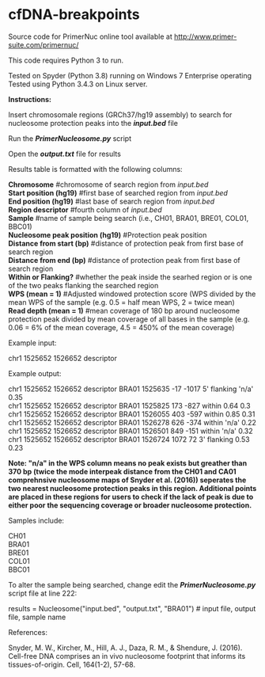 # cfDNA-breakpoints

Source code for PrimerNuc online tool available at http://www.primer-suite.com/primernuc/

This code requires Python 3 to run.

Tested on Spyder (Python 3.8) running on Windows 7 Enterprise operating                                                                 
Tested using Python 3.4.3 on Linux server.

**Instructions:**

Insert chromosomale regions (GRCh37/hg19 assembly) to search for nucleosome protection peaks into the **_input.bed_** file 

Run the _**PrimerNucleosome.py**_ script

Open the **_output.txt_** file for results


Results table is formatted with the following columns:

**Chromosome** #chromosome of search region from _input.bed_                                                                       
**Start position (hg19)** #first base of searched region from _input.bed_                                                              
**End position (hg19)** #last base of search region from _input.bed_                                                                    
**Region descriptor** #fourth column of _input.bed_                                                                                    
**Sample** #name of sample being search (i.e., CH01, BRA01, BRE01, COL01, BBC01)                                                         
**Nucleosome peak position (hg19)** #Protection peak position                                                                           
**Distance from start (bp)** #distance of protection peak from first base of search region                                               
**Distance from end (bp)** #distance of protection peak from first base of search region                                                 
**Within or Flanking?** #whether the peak inside the searhed region or is one of the two peaks flanking the searched region             
**WPS (mean = 1)** #Adjusted windowed protection score (WPS divided by the mean WPS of the sample (e.g. 0.5 = half mean WPS, 2 = twice mean)                                                                                                                                  
**Read depth (mean = 1)** #mean coverage of 180 bp around nucleosome protection peak divided by mean coverage of all bases in the sample (e.g. 0.06 = 6% of the mean coverage, 4.5 = 450% of the mean coverage)    

Example input:

chr1	1525652	1526652	descriptor

Example output:

chr1	1525652	1526652	descriptor	BRA01	1525635	-17	-1017	5' flanking	'n/a'	0.35                                                         
chr1	1525652	1526652	descriptor	BRA01	1525825	173	-827	within	0.64	0.3                                                             
chr1	1525652	1526652	descriptor	BRA01	1526055	403	-597	within	0.85	0.31                                                             
chr1	1525652	1526652	descriptor	BRA01	1526278	626	-374	within	'n/a'	0.22                                                             
chr1	1525652	1526652	descriptor	BRA01	1526501	849	-151	within	'n/a'	0.32                                                             
chr1	1525652	1526652	descriptor	BRA01	1526724	1072	72	3' flanking	0.53	0.23                                                         

**Note: "n/a" in the WPS column means no peak exists but greather than 370 bp (twice the mode interpeak distance from the CH01 and CA01 comprehnsive nucleosome maps of Snyder et al. (2016)) seperates the two nearest nucleosome protection peaks in this region. Additional points are placed in these regions for users to check if the lack of peak is due to either poor the sequencing coverage or broader nucleosome protection.**

Samples include: 

CH01                                                                                                                                     
BRA01                                                                                                                                   
BRE01                                                                                                                                   
COL01                                                                                                                                   
BBC01                                                                                                                                   

To alter the sample being searched, change edit the _**PrimerNucleosome.py**_ script file at line 222:

results = Nucleosome("input.bed", "output.txt", "BRA01") # input file, output file, sample name


References:

Snyder, M. W., Kircher, M., Hill, A. J., Daza, R. M., & Shendure, J. (2016). Cell-free DNA comprises an in vivo nucleosome footprint that informs its tissues-of-origin. Cell, 164(1-2), 57-68.
